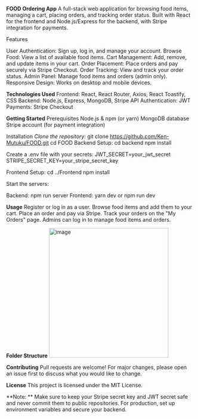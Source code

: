 **FOOD Ordering App**
A full-stack web application for browsing food items, managing a cart, placing orders, and tracking order status. Built with React for the frontend and Node.js/Express for the backend, with Stripe integration for payments.

Features

User Authentication: Sign up, log in, and manage your account.
Browse Food: View a list of available food items.
Cart Management: Add, remove, and update items in your cart.
Order Placement: Place orders and pay securely via Stripe Checkout.
Order Tracking: View and track your order status.
Admin Panel: Manage food items and orders (admin only).
Responsive Design: Works on desktop and mobile devices.

**Technologies Used**
Frontend: React, React Router, Axios, React Toastify, CSS
Backend: Node.js, Express, MongoDB, Stripe API
Authentication: JWT
Payments: Stripe Checkout

**Getting Started**
Prerequisites
Node.js & npm (or yarn)
MongoDB database
Stripe account (for payment integration)

Installation
_Clone the repository:_
git clone https://github.com/Ken-Mutuku/FOOD.git
cd FOOD
Backend Setup:
cd backend
npm install


Create a .env file with your secrets:
JWT_SECRET=your_jwt_secret
STRIPE_SECRET_KEY=your_stripe_secret_key

Frontend Setup:
cd ../Frontend
npm install


Start the servers:

Backend:
npm run server
Frontend:
yarn dev or npm run dev

**Usage**
Register or log in as a user.
Browse food items and add them to your cart.
Place an order and pay via Stripe.
Track your orders on the "My Orders" page.
Admins can log in to manage food items and orders.

**Folder Structure**
<img width="320" height="347" alt="image" src="https://github.com/user-attachments/assets/52af1454-8ff0-42f0-89df-63721ac1d71f" />

  
**Contributing**
Pull requests are welcome! For major changes, please open an issue first to discuss what you would like to change.

**License**
This project is licensed under the MIT License.

**Note:
**
Make sure to keep your Stripe secret key and JWT secret safe and never commit them to public repositories.
For production, set up environment variables and secure your backend.
